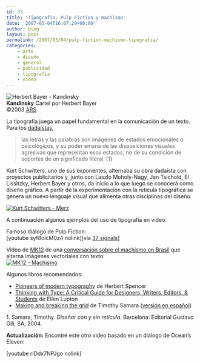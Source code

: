 ```yaml
---
id: 33
title: 'Tipografía, Pulp Fiction y machismo'
date: '2007-03-04T16:07:29+00:00'
author: blog
layout: post
permalink: /2007/03/04/pulp-fiction-machismo-tipografia/
categories:
    - arte
    - diseño
    - general
    - publicidad
    - tipografí­a
    - video
---
```


![Herbert Bayer - Kandinsky](//www.mauriciogiraldo.com/blog/wp-content/uploads/2007/03/bayer.jpg)  
**Kandinsky** Cartel por Herbert Bayer  
©2003 [ARS](http://www.arsny.com/)

La tipografí­a juega un papel fundamental en la comunicación de un texto. Para los [dadaí­stas](http://en.wikipedia.org/wiki/Dada "DadÃ¡ en Wikipedia"),

> las letras y las palabras son imágenes de estados emocionales o psicológicos, y su poder emana de las disposiciones visuales agresivas que representan esos estados, no de su condición de soportes de un significado literal. \[1\]

Kurt Schwitters, uno de sus exponentes, alternaba su obra dadaí­sta con proyectos publicitarios y, junto con Laszlo Moholy-Nagy, Jan Tsichold, El Lissitzky, Herbert Bayer y otros, da inicio a lo que luego se conocerá como diseño gráfico. A partir de la experimentación con la retí­cula tipográfica se genera un nuevo lenguaje visual que alimenta otras disciplinas del diseño.

[![Kurt Schwitters - Merz](//www.mauriciogiraldo.com/blog/wp-content/uploads/2007/03/merz.jpg)  ](http://www.mauriciogiraldo.com/blog/2007/03/04/pulp-fiction-machismo-tipografia/kurt-schwitters-merz/ "Kurt Schwitters - Merz")

A continuación algunos ejemplos del uso de tipografía en video:

Famoso diálogo de Pulp Fiction:  
\[youtube syf8olcM0z4 nolink\]\[ví­a [37 signals](http://www.37signals.com/svn/posts/298-animation-of-a-samuel-l-jackson-pulp-fiction-speech-in-type)\]

Video de [MK12](http://media2.mk12.com/v6/mk12_v6_index.html "sitio web MK12") de una [conversación sobre el machismo en Brasil](http://media2.mk12.com/v5_qt_html/2003/brazil.html "clic para ver el video") que alterna imágenes vectoriales con texto:  
[![MK12 - Machismo](//www.mauriciogiraldo.com/blog/wp-content/uploads/2007/03/mk12.jpg)](http://media2.mk12.com/v5_qt_html/2003/brazil.html "clic para ver el video")

Algunos libros recomendados:

- [Pioneers of modern typography](http://www.amazon.com/gp/product/0262693038/102-4171447-4860126?ie=UTF8&tag=maurigiral-20&linkCode=xm2&camp=1789&creativeASIN=0262693038 "clic para ver el libro en Amazon") de Herbert Spencer
- [Thinking with Type: A Critical Guide for Designers, Writers, Editors, &amp; Students](http://www.amazon.com/gp/product/1568984480/102-4171447-4860126?ie=UTF8&tag=maurigiral-20&linkCode=xm2&camp=1789&creativeASIN=1568984480 "clic para ver el libro en Amazon") de Ellen Lupton
- [Making and breaking the grid](http://www.amazon.com/gp/product/1564968936/102-4171447-4860126?ie=UTF8&tag=maurigiral-20&linkCode=xm2&camp=1789&creativeASIN=1564968936 "clic para ver el libro en Amazon") de Timothy Samara ([versión en español](http://www.ggili.com/ficha_amp.cfm?IDPUBLICACION=674))

1\. Samara, Timothy. *Diseñar con y sin retí­cula*. Barcelona: Editorial Gustavo Gili, SA, 2004.

**Actualización:** Encontré este otro video basado en un diálogo de Ocean’s Eleven:

\[youtube rIDdx7NPJgo nolink\]